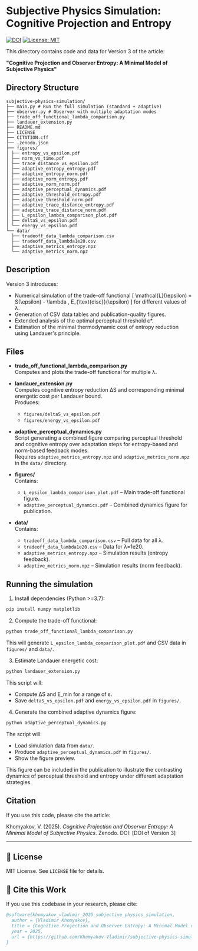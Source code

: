 # Subjective Physics Simulation: Cognitive Projection and Entropy

[![DOI](https://zenodo.org/badge/DOI/10.5281/zenodo.15719389.svg)](https://doi.org/10.5281/zenodo.15719389)
[![License: MIT](https://img.shields.io/badge/License-MIT-yellow.svg)](LICENSE)

This directory contains code and data for Version 3 of the article:

**"Cognitive Projection and Observer Entropy: A Minimal Model of Subjective Physics"**

## Directory Structure

```
subjective-physics-simulation/
├── main.py # Run the full simulation (standard + adaptive)
├── observer.py # Observer with multiple adaptation modes
├── trade_off_functional_lambda_comparison.py
├── landauer_extension.py
├── README.md
├── LICENSE
├── CITATION.cff
├── .zenodo.json
├── figures/
│ ├── entropy_vs_epsilon.pdf
│ ├── norm_vs_time.pdf
│ ├── trace_distance_vs_epsilon.pdf
│ ├── adaptive_entropy_entropy.pdf
│ ├── adaptive_entropy_norm.pdf
│ ├── adaptive_norm_entropy.pdf
│ ├── adaptive_norm_norm.pdf
│ ├── adaptive_perceptual_dynamics.pdf
│ ├── adaptive_threshold_entropy.pdf
│ ├── adaptive_threshold_norm.pdf
│ ├── adaptive_trace_distance_entropy.pdf
│ ├── adaptive_trace_distance_norm.pdf
│ ├── L_epsilon_lambda_comparison_plot.pdf
│ ├── deltaS_vs_epsilon.pdf
│ └── energy_vs_epsilon.pdf
└── data/
  ├── tradeoff_data_lambda_comparison.csv
  ├── tradeoff_data_lambda1e20.csv
  ├── adaptive_metrics_entropy.npz
  └── adaptive_metrics_norm.npz
```

## Description

Version 3 introduces:
- Numerical simulation of the trade-off functional
  \[
    \mathcal{L}(\epsilon) = S(\epsilon) - \lambda \, E_{\text{disc}}(\epsilon)
  \]
  for different values of λ.
- Generation of CSV data tables and publication-quality figures.
- Extended analysis of the optimal perceptual threshold ε\*.
- Estimation of the minimal thermodynamic cost of entropy reduction using Landauer's principle.

## Files

- **trade_off_functional_lambda_comparison.py**  
  Computes and plots the trade-off functional for multiple λ.

- **landauer_extension.py**  
  Computes cognitive entropy reduction ΔS and corresponding minimal energetic cost per Landauer bound.  
  Produces:
  - `figures/deltaS_vs_epsilon.pdf`
  - `figures/energy_vs_epsilon.pdf`

- **adaptive_perceptual_dynamics.py**  
  Script generating a combined figure comparing perceptual threshold and cognitive entropy over adaptation steps for entropy-based and norm-based feedback modes.  
  Requires `adaptive_metrics_entropy.npz` and `adaptive_metrics_norm.npz` in the `data/` directory.
- **figures/**  
  Contains:
  - `L_epsilon_lambda_comparison_plot.pdf` – Main trade-off functional figure.
  - `adaptive_perceptual_dynamics.pdf` – Combined dynamics figure for publication.
- **data/**  
  Contains:
  - `tradeoff_data_lambda_comparison.csv` – Full data for all λ.
  - `tradeoff_data_lambda1e20.csv` – Data for λ=1e20.
  - `adaptive_metrics_entropy.npz` – Simulation results (entropy feedback).
  - `adaptive_metrics_norm.npz` – Simulation results (norm feedback).

## Running the simulation

1. Install dependencies (Python >=3.7):

```bash
pip install numpy matplotlib
```

2. Compute the trade-off functional:

```bash
python trade_off_functional_lambda_comparison.py
```

This will generate `L_epsilon_lambda_comparison_plot.pdf` and CSV data in `figures/` and `data/`.

3. Estimate Landauer energetic cost:

```bash
python landauer_extension.py
```

This script will:
- Compute ΔS and E_min for a range of ε.
- Save `deltaS_vs_epsilon.pdf` and `energy_vs_epsilon.pdf` in `figures/`.

4. Generate the combined adaptive dynamics figure:

```bash
python adaptive_perceptual_dynamics.py
```

The script will:
- Load simulation data from `data/`.
- Produce `adaptive_perceptual_dynamics.pdf` in `figures/`.
- Show the figure preview.

This figure can be included in the publication to illustrate the contrasting dynamics of perceptual threshold and entropy under different adaptation strategies.

## Citation

If you use this code, please cite the article:

Khomyakov, V. (2025). *Cognitive Projection and Observer Entropy: A Minimal Model of Subjective Physics*. Zenodo. DOI: [DOI of Version 3]

---

## 📄 License

MIT License. See `LICENSE` file for details.

## 📖 Cite this Work

If you use this codebase in your research, please cite:

```bibtex
@software{khomyakov_vladimir_2025_subjective_physics_simulation,
  author = {Vladimir Khomyakov},
  title = {Cognitive Projection and Observer Entropy: A Minimal Model of Subjective Physics},
  year = 2025,
  url = {https://github.com/Khomyakov-Vladimir/subjective-physics-simulation}
}
